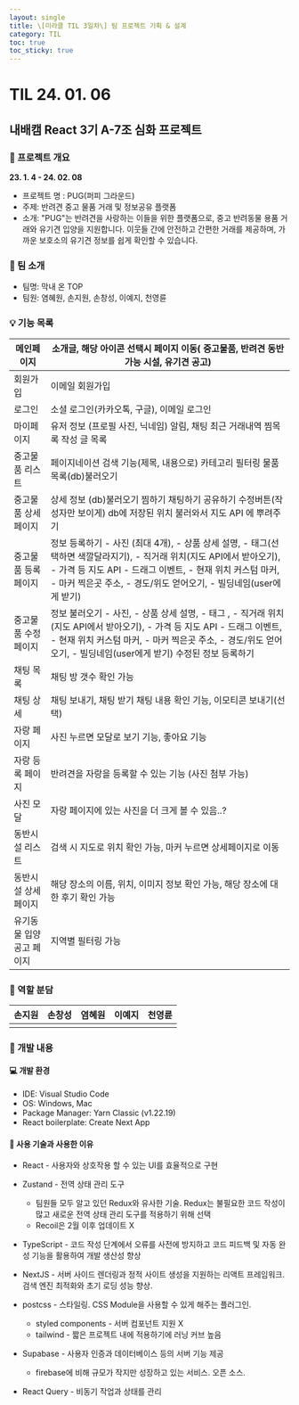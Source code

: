 ```yaml
---
layout: single
title: \[미라클 TIL 3일차\] 팀 프로젝트 기획 & 설계
category: TIL
toc: true
toc_sticky: true
---
```


# TIL 24. 01. 06

## 내배캠 React 3기 A-7조 심화 프로젝트

### 📢 프로젝트 개요

**23. 1. 4 - 24. 02. 08**

- 프로젝트 명 : PUG(퍼피 그라운드)
- 주제: 반려견 중고 물품 거래 및 정보공유 플랫폼
- 소개: "PUG"는 반려견을 사랑하는 이들을 위한 플랫폼으로, 중고 반려동물 용품 거래와 유기견 입양을 지원합니다. 이웃들 간에 안전하고 간편한 거래를 제공하며, 가까운 보호소의 유기견 정보를 쉽게 확인할 수 있습니다. 

### 👥 팀 소개

- 팀명: 막내 온 TOP    
- 팀원: 염혜원, 손지원, 손창성, 이예지, 천영륜

### 💡 기능 목록

| 메인페이지                | 소개글,  해당 아이콘 선택시 페이지 이동( 중고물품, 반려견 동반 가능 시설, 유기견 공고) |
| ------------------------- | ------------------------------------------------------------ |
| 회원가입                  | 이메일 회원가입                                              |
| 로그인                    | 소셜 로그인(카카오톡, 구글), 이메일 로그인                   |
| 마이페이지                | 유저 정보 (프로필 사진, 닉네임) 알림, 채팅 최근 거래내역 찜목록 작성 글 목록 |
| 중고물품  리스트          | 페이지네이션  검색 기능(제목, 내용으로) 카테고리 필터링 물품목록(db)불러오기 |
| 중고물품  상세페이지      | 상세 정보 (db)불러오기 찜하기 채팅하기 공유하기 수정버튼(작성자만 보이게)  db에 저장된 위치 불러와서 지도 API 에 뿌려주기 |
| 중고물품  등록페이지      | 정보 등록하기 - 사진 (최대 4개),  - 상품 상세 설명,  - 태그(선택하면 색깔달라지기),  - 직거래 위치(지도 API에서 받아오기),   - 가격 등   지도 API  - 드래그 이벤트,  - 현재 위치  커스텀 마커, - 마커 찍은곳 주소, - 경도/위도 얻어오기, - 빌딩네임(user에게 받기) |
| 중고물품  수정페이지      | 정보 불러오기 - 사진,  - 상품 상세 설명,  - 태그 ,  - 직거래 위치(지도 API에서 받아오기),   - 가격 등   지도 API   - 드래그 이벤트,   - 현재 위치  커스텀 마커,  - 마커 찍은곳 주소,  - 경도/위도 얻어오기,  - 빌딩네임(user에게 받기)  수정된 정보 등록하기 |
| 채팅 목록                 | 채팅 방 갯수 확인 가능                                       |
| 채팅 상세                 | 채팅 보내기, 채팅 받기 채팅 내용 확인 기능, 이모티콘 보내기(선택) |
| 자랑 페이지               | 사진 누르면 모달로 보기 기능, 좋아요 기능                    |
| 자랑 등록 페이지          | 반려견을 자랑을 등록할 수 있는 기능 (사진 첨부 가능)         |
| 사진 모달                 | 자랑 페이지에 있는 사진을 더 크게 볼 수 있음..?              |
| 동반시설 리스트           | 검색 시 지도로 위치 확인 가능, 마커 누르면 상세페이지로 이동 |
| 동반시설  상세페이지      | 해당 장소의 이름, 위치, 이미지 정보 확인 가능, 해당 장소에 대한 후기 확인 가능 |
| 유기동물  입양공고 페이지 | 지역별 필터링 가능                                           |

### 📝 역할 분담

| 손지원 | 손창성 | 염혜원 | 이예지 | 천영륜 |
| ------ | ------ | ------ | ------ | ------ |
|        |        |        |        |        |

### 🚩 개발 내용

#### 💻 개발 환경

- IDE: Visual Studio Code
- OS: Windows, Mac
- Package Manager: Yarn Classic (v1.22.19)
- React boilerplate: Create Next App

#### 📌 사용 기술과 사용한 이유

- React - 사용자와 상호작용 할 수 있는 UI를 효율적으로 구현
- Zustand - 전역 상태 관리 도구

  - 팀원들 모두 알고 있던 Redux와 유사한 기술. Redux는 불필요한 코드 작성이 많고 새로운 전역 상태 관리 도구를 적용하기 위해 선택
  - Recoil은 2월 이후 업데이트 X
- TypeScript - 코드 작성 단계에서 오류를 사전에 방지하고 코드 피드백 및 자동 완성 기능을 활용하여 개발 생산성 향상
- NextJS - 서버 사이드 렌더링과 정적 사이트 생성을 지원하는 리액트 프레임워크. 검색 엔진 최적화와 초기 로딩 성능 향상.
- postcss - 스타일링. CSS Module을 사용할 수 있게 해주는 플러그인.

  - styled components - 서버 컴포넌트 지원 X
  - tailwind - 짧은 프로젝트 내에 적용하기에 러닝 커브 높음
- Supabase - 사용자 인증과 데이터베이스 등의 서버 기능 제공

  - firebase에 비해 규모가 작지만 성장하고 있는 서비스. 오픈 소스.
- React Query - 비동기 작업과 상태를 관리
